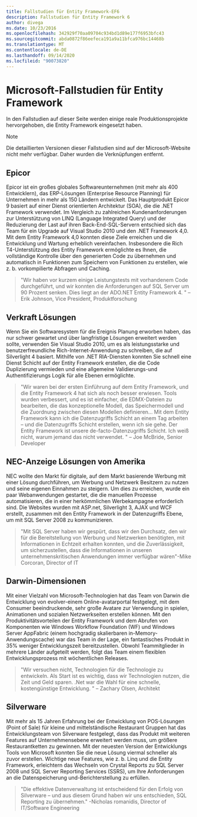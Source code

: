 ```yaml
---
title: Fallstudien für Entity Framework-EF6
description: Fallstudien für Entity Framework 6
author: divega
ms.date: 10/23/2016
ms.openlocfilehash: 342929f70aa09704c934bd1d89e177f6953bfc43
ms.sourcegitcommit: abda0872f86eefeca191a9a11bfca976bc14468b
ms.translationtype: MT
ms.contentlocale: de-DE
ms.lasthandoff: 09/14/2020
ms.locfileid: "90073820"
---
```

# <a name="microsoft-case-studies-for-entity-framework"></a>Microsoft-Fallstudien für Entity Framework
In den Fallstudien auf dieser Seite werden einige reale Produktionsprojekte hervorgehoben, die Entity Framework eingesetzt haben.
> [!NOTE]
> Die detaillierten Versionen dieser Fallstudien sind auf der Microsoft-Website nicht mehr verfügbar. Daher wurden die Verknüpfungen entfernt.

## <a name="epicor"></a>Epicor
Epicor ist ein großes globales Softwareunternehmen (mit mehr als 400 Entwicklern), das ERP-Lösungen (Enterprise Resource Planning) für Unternehmen in mehr als 150 Ländern entwickelt.
Das Hauptprodukt Epicor 9 basiert auf einer Dienst orientierten Architektur (SOA), die die .NET Framework verwendet.
Im Vergleich zu zahlreichen Kundenanforderungen zur Unterstützung von LINQ (Language Integrated Query) und der Reduzierung der Last auf ihren Back-End-SQL-Servern entschied sich das Team für ein Upgrade auf Visual Studio 2010 und den .NET Framework 4,0.
Mit dem Entity Framework 4,0 konnten diese Ziele erreichen und die Entwicklung und Wartung erheblich vereinfachen.
Insbesondere die Rich T4-Unterstützung des Entity Framework ermöglichte es Ihnen, die vollständige Kontrolle über den generierten Code zu übernehmen und automatisch in Funktionen zum Speichern von Funktionen zu erstellen, wie z. b. vorkompilierte Abfragen und Caching.

> "Wir haben vor kurzem einige Leistungstests mit vorhandenem Code durchgeführt, und wir konnten die Anforderungen auf SQL Server um 90 Prozent senken.
Dies liegt an der ADO.NET Entity Framework 4. " – Erik Johnson, Vice President, Produktforschung  

## <a name="veracity-solutions"></a>Verkraft Lösungen
Wenn Sie ein Softwaresystem für die Ereignis Planung erworben haben, das nur schwer gewartet und über langfristige Lösungen erweitert werden sollte, verwenden Sie Visual Studio 2010, um es als leistungsstarke und benutzerfreundliche Rich-Internet-Anwendung zu schreiben, die auf Silverlight 4 basiert.
Mithilfe von .NET RIA-Diensten konnten Sie schnell eine Dienst Schicht auf der Entity Framework erstellen, die die Code Duplizierung vermieden und eine allgemeine Validierungs-und Authentifizierungs Logik für alle Ebenen ermöglichte.  

> "Wir waren bei der ersten Einführung auf dem Entity Framework, und die Entity Framework 4 hat sich als noch besser erwiesen.
Tools wurden verbessert, und es ist einfacher, die EDMX-Dateien zu bearbeiten, die das konzeptionelle Modell, das Speichermodell und die Zuordnung zwischen diesen Modellen definieren... Mit dem Entity Framework kann ich die Datenzugriffs Schicht an einem Tag arbeiten – und die Datenzugriffs Schicht erstellen, wenn ich sie gehe.
Der Entity Framework ist unsere de-facto-Datenzugriffs Schicht. Ich weiß nicht, warum jemand das nicht verwendet. " – Joe McBride, Senior Developer

## <a name="nec-display-solutions-of-america"></a>NEC-Anzeige Lösungen von Amerika
NEC wollte den Markt für digitale, auf dem Markt basierende Werbung mit einer Lösung durchführen, um Werbung und Netzwerk Besitzern zu nutzen und seine eigenen Einnahmen zu steigern.
Um dies zu erreichen, wurde ein paar Webanwendungen gestartet, die die manuellen Prozesse automatisieren, die in einer herkömmlichen Werbekampagne erforderlich sind.
Die Websites wurden mit ASP.net, Silverlight 3, AJAX und WCF erstellt, zusammen mit den Entity Framework in der Datenzugriffs Ebene, um mit SQL Server 2008 zu kommunizieren.

> "Mit SQL Server haben wir gespürt, dass wir den Durchsatz, den wir für die Bereitstellung von Werbung und Netzwerken benötigten, mit Informationen in Echtzeit erhalten konnten, und die Zuverlässigkeit, um sicherzustellen, dass die Informationen in unseren unternehmenskritischen Anwendungen immer verfügbar wären"-Mike Corcoran, Director of IT

## <a name="darwin-dimensions"></a>Darwin-Dimensionen
Mit einer Vielzahl von Microsoft-Technologien hat das Team von Darwin die Entwicklung von evolver-einem Online-avatarportal festgelegt, mit dem Consumer beeindruckende, sehr große Avatare zur Verwendung in spielen, Animationen und sozialen Netzwerkseiten erstellen können.
Mit den Produktivitätsvorteilen der Entity Framework und dem Abrufen von Komponenten wie Windows Workflow Foundation (WF) und Windows Server AppFabric (einem hochgradig skalierbaren in-Memory-Anwendungscache) war das Team in der Lage, ein fantastisches Produkt in 35% weniger Entwicklungszeit bereitzustellen.
Obwohl Teammitglieder in mehrere Länder aufgeteilt werden, folgt das Team einem flexiblen Entwicklungsprozess mit wöchentlichen Releases.

 > "Wir versuchen nicht, Technologien für die Technologie zu entwickeln. Als Start ist es wichtig, dass wir Technologien nutzen, die Zeit und Geld sparen.
 .Net war die Wahl für eine schnelle, kostengünstige Entwicklung. " – Zachary Olsen, Architekt  

## <a name="silverware"></a>Silverware
Mit mehr als 15 Jahren Erfahrung bei der Entwicklung von POS-Lösungen (Point of Sale) für kleine und mittelständische Restaurant Gruppen hat das Entwicklungsteam von Silverware festgelegt, dass das Produkt mit weiteren Features auf Unternehmensebene erweitert werden muss, um größere Restaurantketten zu gewinnen.
Mit der neuesten Version der Entwicklungs Tools von Microsoft konnten Sie die neue Lösung viermal schneller als zuvor erstellen.
Wichtige neue Features, wie z. b. Linq und die Entity Framework, erleichtern das Wechseln von Crystal Reports zu SQL Server 2008 und SQL Server Reporting Services (SSRS), um Ihre Anforderungen an die Datenspeicherung und-Berichterstellung zu erfüllen.

> "Die effektive Datenverwaltung ist entscheidend für den Erfolg von Silverware – und aus diesem Grund haben wir uns entschieden, SQL Reporting zu übernehmen." -Nicholas romanidis, Director of IT/Software Engineering

